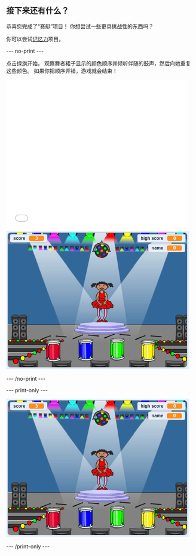 ## 接下来还有什么？

恭喜您完成了“赛艇”项目！ 你想尝试一些更具挑战性的东西吗？

你可以尝试[记忆力](https://projects.raspberrypi.org/en/projects/memory?utm_source=pathway&utm_medium=whatnext&utm_campaign=projects)项目。

\--- no-print \---

点击绿旗开始。 观察舞者裙子显示的颜色顺序并倾听伴随的鼓声，然后向她重复这些颜色。 如果你把顺序弄错，游戏就会结束！

<div class="scratch-preview">
  <iframe allowtransparency="true" width="485" height="402" src="//scratch.mit.edu/projects/embed/284452634/?autostart=false" frameborder="0" allowfullscreen scrolling="no" mark="crwd-mark"></iframe> <img src="images/memory-screenshot.png" />
</div>

\--- /no-print \---

\--- print-only \---

![已完成游戏的截图](images/memory-screenshot.png)

\--- /print-only \---